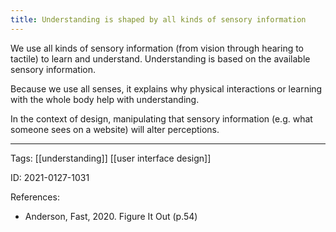 ```yaml
---
title: Understanding is shaped by all kinds of sensory information
---
```


We use all kinds of sensory information (from vision through hearing to tactile) to learn and understand. Understanding is based on the available sensory information.

Because we use all senses, it explains why physical interactions or learning with the whole body help with understanding.

In the context of design, manipulating that sensory information (e.g. what someone sees on a website) will alter perceptions.

---

Tags: [[understanding]] [[user interface design]]

ID: 2021-0127-1031

References:
- Anderson, Fast, 2020. Figure It Out (p.54)
